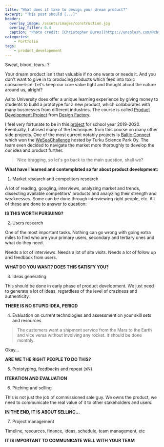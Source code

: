 ```yaml
---
title: "What does it take to design your dream product?"
excerpt: "This post should [...]"
header:
  overlay_image: /assets/images/construction.jpg
  overlay_filter: 0.4
  caption: "Photo credit: [Christopher Burns](https://unsplash.com/@christopher__burns?utm_source=unsplash&utm_medium=referral&utm_content=creditCopyText) on Unsplash"
categories:
    - Portfolio
tags:
    - product_developement
---
```


Sweat, blood, tears...?

Your dream product isn't that valuable if no one wants or needs it. And you don't want to give in to producing products which feed into toxic consumerism. Let's keep our core value tight and thought about the nature around us, alright?

Aalto University does offer a unique learning experience by giving money to students to build a prototype for a new product, which collaborates with many businesses from different industries. The course is called [Product Development Project](https://pdp.fi) from [Design Factory](https://designfactory.aalto.fi/).

I feel very fortunate to be in this [project](https://pdp.fi/2019/10/team-wonder/) for school year 2019-2020. Eventually, I utilised many of the techniques from this course on many other side projects. One of the most current notably projects is [Baltic Connect](https://gwentruong.github.io/balticconnect) which won the [WeSeaChallenge](https://turkubusinessregion.com/2019/12/05/ideoita-itameren-tilan-parantamiseksi/?fbclid=IwAR0WLihW7sk65_leTbI_8ndaf5lXpT9EJ6Yb1yw1S2esn8IvxUjABx81YqU) hosted by Turku Science Park Oy. The team even decided to navigate the market more thoroughly to develop the our idea and product further.

> Nice bragging, so let's go back to the main question, shall we?

**What have I learned and contemplated so far about product development:**

1. Market research and competitors research

A lot of reading, googling, interviews, analyzing market and trends, dissecting available competitors' products and analyzing their strength and weaknesses. Some can be done through interviewing right people, etc. All of these are done to answer to question:

**IS THIS WORTH PURSUING?**

2. Users research

One of the most important tasks. Nothing can go wrong with going extra miles to find who are your primary users, secondary and tertiary ones and what do they need.

Needs a lot of interviews. Needs a lot of site visits. Needs a lot of follow up and feedback from users.

**WHAT DO YOU WANT? DOES THIS SATISFY YOU?**

3. Ideas generating

This should be done in early phase of product development. We just need to generate a lot of ideas, regardless of the level of craziness and authenticity.

**THERE IS NO STUPID IDEA, PERIOD**

4. Evaluation on current technologies and assessment on your skill sets and resources

> The customers want a shipment service from the Mars to the Earth and vice versa without involving any rocket. It should be done monthly.

Okay...

**ARE WE THE RIGHT PEOPLE TO DO THIS?**

5. Prototyping, feedbacks and repeat (xN)

**ITERATION AND EVALUATION**

6. Pitching and selling

This is not just the job of commissioned sale guy. We owns the product, we need to communicate the real value of it to other stakeholders and users.

**IN THE END, IT IS ABOUT SELLING...**

7. Project management

Timeline, resources, finance, ideas, schedule, team management, etc

**IT IS IMPORTANT TO COMMUNICATE WELL WITH YOUR TEAM**
